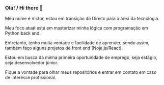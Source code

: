 ### Olá! / Hi there 👋

Meu nome é Victor, estou em transição do Direito para a área da tecnologia.

Meu foco atual está em masterizar minha lógica com programação em Python back end.

Entretanto, tenho muita vontade e facilidade de aprender, sendo assim, também faço alguns projetos de front end (Noje.js/React).

Estou em busca da minha primeira oportunidade de emprego, seja estágio, seja desenvolvedor júnior. 

Fique a vontade para olhar meus repositórios e entrar em contato em caso de interesse profissional.

<!--
**vmpires/vmpires** is a ✨ _special_ ✨ repository because its `README.md` (this file) appears on your GitHub profile.

Here are some ideas to get you started:

- 🔭 I’m currently working on ...
- 🌱 I’m currently learning ...
- 👯 I’m looking to collaborate on ...
- 🤔 I’m looking for help with ...
- 💬 Ask me about ...
- 📫 How to reach me: ...
- 😄 Pronouns: ...
- ⚡ Fun fact: ...
-->
